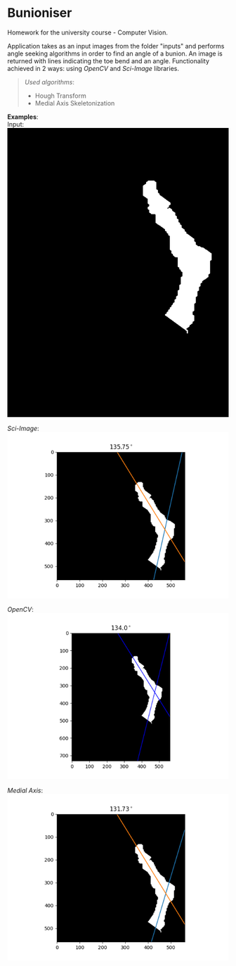 # Bunioniser
Homework for the university course - Computer Vision.

Application takes as an input images from the folder "inputs" and performs angle seeking algorithms in order to find an angle of a bunion. 
An image is returned with lines indicating the toe bend and an angle. 
Functionality achieved in 2 ways: using *OpenCV* and *Sci-Image* libraries.

> *Used algorithms*: 
> - Hough Transform 
> - Medial Axis Skeletonization

**Examples**:\
Input:\
![drawing](https://github.com/mateuszGorczany/Bunioniser/blob/main/input/img_0007_mask_Unet_toe.png)

*Sci-Image*:\
![drawing](https://github.com/mateuszGorczany/Bunioniser/blob/main/homework_results/img_0007_mask_Unet_toe.png)

*OpenCV*:\
![drawing](https://github.com/mateuszGorczany/Bunioniser/blob/main/homework_results_cv2/img_0007_mask_Unet_toe.png)

*Medial Axis*:\
![drawing](https://github.com/mateuszGorczany/Bunioniser/blob/main/homework_results_medial_axis/img_0007_mask_Unet_toe.png)

